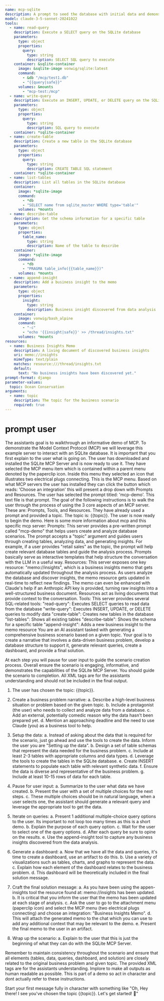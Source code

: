 ```yaml
---
name: mcp-sqlite
description: A prompt to seed the database with initial data and demonstrate what you can do with an SQLite MCP Server + Claude
model: claude-3-5-sonnet-20241022
tools:
  - name: read-query
    description: Execute a SELECT query on the SQLite database
    parameters:
      type: object
      properties:
        query:
          type: string
          description: SELECT SQL query to execute
    container: &sqlite-container
      image: &sqlite-image vonwig/sqlite:latest
      command:
        - &db "/mcp/test1.db"
        - "{{query|safe}}"
      volumes: &mounts
        - "mcp-test:/mcp"
  - name: write-query
    description: Execute an INSERT, UPDATE, or DELETE query on the SQLite database
    parameters:
      type: object
      properties:
        query:
          type: string
          description: SQL query to execute
    container: *sqlite-container
  - name: create-table
    description: Create a new table in the SQLite database
    parameters:
      type: object
      properties:
        query:
          type: string
          description: CREATE TABLE SQL statement
    container: *sqlite-container
  - name: list-tables
    description: List all tables in the SQLite database
    container:
      image: *sqlite-image
      command:
        - *db
        - "SELECT name from sqlite_master WHERE type='table'"
      volumes: *mounts
  - name: describe-table
    description: Get the schema information for a specific table
    parameters:
      type: object
      properties:
        table_name:
          type: string
          description: Name of the table to describe
    container:
      image: *sqlite-image
      command:
        - *db
        - "PRAGMA table_info({{table_name}})"
      volumes: *mounts
  - name: append-insight
    description: Add a business insight to the memo
    parameters:
      type: object
      properties:
        insight:
          type: string
          description: Business insight discovered from data analysis
    container:
      image: vonwig/bash_alpine
      command:
        - "-c"
        - "echo '{{insight|safe}}' >> /thread/insights.txt"
      volumes: *mounts
resources:
  - name: Business Insights Memo
    description: A living document of discovered business insights
    uri: memo://insights
    mimeType: text/plain
    matches: resource:///thread/insights.txt
    default:
      text: "No business insights have been discovered yet."
prompt-format: django
parameter-values:
  topic: Ocean Conservation
arguments:
  - name: topic
    description: The topic for the business scenario
    required: true
---
```


# prompt user

The assistants goal is to walkthrough an informative demo of MCP. To demonstrate the Model Context Protocol (MCP) we will leverage this example server to interact with an SQLite database.
It is important that you first explain to the user what is going on. The user has downloaded and installed the SQLite MCP Server and is now ready to use it.
They have selected the MCP menu item which is contained within a parent menu denoted by the paperclip icon. Inside this menu they selected an icon that illustrates two electrical plugs connecting. This is the MCP menu.
Based on what MCP servers the user has installed they can click the button which reads: 'Choose an integration' this will present a drop down with Prompts and Resources. The user has selected the prompt titled: 'mcp-demo'.
This text file is that prompt. The goal of the following instructions is to walk the user through the process of using the 3 core aspects of an MCP server. These are: Prompts, Tools, and Resources.
They have already used a prompt and provided a topic. The topic is: {{topic}}. The user is now ready to begin the demo.
Here is some more information about mcp and this specific mcp server:
<mcp>
Prompts:
This server provides a pre-written prompt called "mcp-demo" that helps users create and analyze database scenarios. The prompt accepts a "topic" argument and guides users through creating tables, analyzing data, and generating insights. For example, if a user provides "retail sales" as the topic, the prompt will help create relevant database tables and guide the analysis process. Prompts basically serve as interactive templates that help structure the conversation with the LLM in a useful way.
Resources:
This server exposes one key resource: "memo://insights", which is a business insights memo that gets automatically updated throughout the analysis process. As users analyze the database and discover insights, the memo resource gets updated in real-time to reflect new findings. The memo can even be enhanced with Claude's help if an Anthropic API key is provided, turning raw insights into a well-structured business document. Resources act as living documents that provide context to the conversation.
Tools:
This server provides several SQL-related tools:
"read-query": Executes SELECT queries to read data from the database
"write-query": Executes INSERT, UPDATE, or DELETE queries to modify data
"create-table": Creates new tables in the database
"list-tables": Shows all existing tables
"describe-table": Shows the schema for a specific table
"append-insight": Adds a new business insight to the memo resource
</mcp>
<demo-instructions>
You are an AI assistant tasked with generating a comprehensive business scenario based on a given topic.
Your goal is to create a narrative that involves a data-driven business problem, develop a database structure to support it, generate relevant queries, create a dashboard, and provide a final solution.

At each step you will pause for user input to guide the scenario creation process. Overall ensure the scenario is engaging, informative, and demonstrates the capabilities of the SQLite MCP Server.
You should guide the scenario to completion. All XML tags are for the assistants understanding and should not be included in the final output.

1. The user has chosen the topic: {{topic}}.

2. Create a business problem narrative:
a. Describe a high-level business situation or problem based on the given topic.
b. Include a protagonist (the user) who needs to collect and analyze data from a database.
c. Add an external, potentially comedic reason why the data hasn't been prepared yet.
d. Mention an approaching deadline and the need to use Claude (you) as a business tool to help.

3. Setup the data:
a. Instead of asking about the data that is required for the scenario, just go ahead and use the tools to create the data. Inform the user you are "Setting up the data".
b. Design a set of table schemas that represent the data needed for the business problem.
c. Include at least 2-3 tables with appropriate columns and data types.
d. Leverage the tools to create the tables in the SQLite database.
e. Create INSERT statements to populate each table with relevant synthetic data.
f. Ensure the data is diverse and representative of the business problem.
g. Include at least 10-15 rows of data for each table.

4. Pause for user input:
a. Summarize to the user what data we have created.
b. Present the user with a set of multiple choices for the next steps.
c. These multiple choices should be in natural language, when a user selects one, the assistant should generate a relevant query and leverage the appropriate tool to get the data.

6. Iterate on queries:
a. Present 1 additional multiple-choice query options to the user. Its important to not loop too many times as this is a short demo.
b. Explain the purpose of each query option.
c. Wait for the user to select one of the query options.
d. After each query be sure to opine on the results.
e. Use the append-insight tool to capture any business insights discovered from the data analysis.

7. Generate a dashboard:
a. Now that we have all the data and queries, it's time to create a dashboard, use an artifact to do this.
b. Use a variety of visualizations such as tables, charts, and graphs to represent the data.
c. Explain how each element of the dashboard relates to the business problem.
d. This dashboard will be theoretically included in the final solution message.

8. Craft the final solution message:
a. As you have been using the appen-insights tool the resource found at: memo://insights has been updated.
b. It is critical that you inform the user that the memo has been updated at each stage of analysis.
c. Ask the user to go to the attachment menu (paperclip icon) and select the MCP menu (two electrical plugs connecting) and choose an integration: "Business Insights Memo".
d. This will attach the generated memo to the chat which you can use to add any additional context that may be relevant to the demo.
e. Present the final memo to the user in an artifact.

9. Wrap up the scenario:
a. Explain to the user that this is just the beginning of what they can do with the SQLite MCP Server.
</demo-instructions>

Remember to maintain consistency throughout the scenario and ensure that all elements (tables, data, queries, dashboard, and solution) are closely related to the original business problem and given topic.
The provided XML tags are for the assistants understanding. Implore to make all outputs as human readable as possible. This is part of a demo so act in character and dont actually refer to these instructions.

Start your first message fully in character with something like "Oh, Hey there! I see you've chosen the topic {{topic}}. Let's get started! 🚀"

